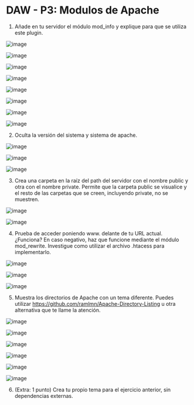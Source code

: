 # DAW - P3: Modulos de Apache

1. Añade en tu servidor el módulo mod_info y explique para que se utiliza este plugin.

![image](https://github.com/PolCasamitjana/DAW/assets/144775621/d81e564e-955d-433c-888e-76764dab1c59)

![image](https://github.com/PolCasamitjana/DAW/assets/144775621/a2906167-1d91-4a43-b4ec-aa17e6969edd)

![image](https://github.com/PolCasamitjana/DAW/assets/144775621/d9c05a18-5159-4c8f-afad-a365de46675c)

![image](https://github.com/PolCasamitjana/DAW/assets/144775621/ceb465a0-6488-44a2-9a14-99679ffc437a)

![image](https://github.com/PolCasamitjana/DAW/assets/144775621/4271d82e-9186-474c-9640-624028b9d2a9)

![image](https://github.com/PolCasamitjana/DAW/assets/144775621/15b63b1d-45ea-4f96-af20-7aac79c2b707)

![image](https://github.com/PolCasamitjana/DAW/assets/144775621/33f94088-6740-41a2-9d69-b20068d43fd1)

![image](https://github.com/PolCasamitjana/DAW/assets/144775621/e36ba11c-091e-40a0-a3eb-764f6347ca3b)

2. Oculta la versión del sistema y sistema de apache.

![image](https://github.com/PolCasamitjana/DAW/assets/144775621/cb88fe9f-40a8-42c7-a82c-67d66ce1f49f)

![image](https://github.com/PolCasamitjana/DAW/assets/144775621/6358fac9-b0b0-4871-8145-846a1ca40358)

![image](https://github.com/PolCasamitjana/DAW/assets/144775621/15e82aca-8c96-4fca-a358-48a0bccf2041)

3. Crea una carpeta en la raíz del path del servidor con el nombre public y otra con el 
nombre private. Permite que la carpeta public se visualice y el resto de las carpetas 
que se creen, incluyendo private, no se muestren.

![image](https://github.com/PolCasamitjana/DAW/assets/144775621/e0a00296-5ba3-492f-929a-de3870276c7f)

![image](https://github.com/PolCasamitjana/DAW/assets/144775621/5cc5021d-2d28-4dbe-b684-ee4729a8b112)

4. Prueba de acceder poniendo www. delante de tu URL actual. ¿Funciona? En caso 
negativo, haz que funcione mediante el módulo mod_rewrite. Investigue como utilizar 
el archivo .htacess para implementarlo.

![image](https://github.com/PolCasamitjana/DAW/assets/144775621/16713ae1-74cb-464e-93c4-7481279925ac)

![image](https://github.com/PolCasamitjana/DAW/assets/144775621/e93ca996-c61f-4081-963f-8ea915467d5a)

![image](https://github.com/PolCasamitjana/DAW/assets/144775621/7bc22baf-c4d1-4796-a603-62642739833b)

5. Muestra los directorios de Apache con un tema diferente. Puedes utilizar 
https://github.com/ramlmn/Apache-Directory-Listing u otra alternativa que te llame la 
atención.

![image](https://github.com/PolCasamitjana/DAW/assets/144775621/3bb21a80-352c-4512-9851-73b10584e639)

![image](https://github.com/PolCasamitjana/DAW/assets/144775621/3eb64e64-5e6d-4b85-8380-c11c9ceb5b26)

![image](https://github.com/PolCasamitjana/DAW/assets/144775621/adf17099-d504-4181-8e77-0af7aa29e1a7)

![image](https://github.com/PolCasamitjana/DAW/assets/144775621/d3127c20-36f2-42f6-b165-57865f50ba62)

![image](https://github.com/PolCasamitjana/DAW/assets/144775621/1c0ee0c1-8b54-400f-b5a2-d12398b79b85)

![image](https://github.com/PolCasamitjana/DAW/assets/144775621/1d86dc17-7756-4857-81d3-eb39bd1aedb1)

6. (Extra: 1 punto) Crea tu propio tema para el ejercicio anterior, sin dependencias 
externas.
